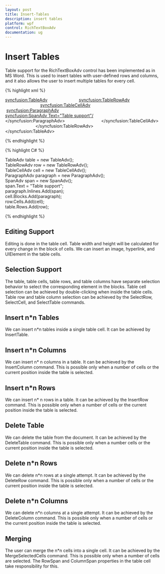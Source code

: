 ```yaml
---
layout: post
title: Insert-Tables
description: insert tables
platform: wpf
control: RichTextBoxAdv
documentation: ug
---
```


# Insert Tables

Table support for the RichTextBoxAdv control has been implemented as in MS Word. This is used to insert tables with user-defined rows and columns, and it also allows the user to insert multiple tables for every cell.



{% highlight xml %}

<syncfusion:TableAdv>                          
<syncfusion:TableRowAdv>                             
<syncfusion:TableCellAdv>                                 
 <syncfusion:ParagraphAdv>                                      
<syncfusion:SpanAdv Text="Table support"/>                                 
</syncfusion:ParagraphAdv>                              
</syncfusion:TableCellAdv>                        
 </syncfusion:TableRowAdv>                      
</syncfusion:TableAdv>

{% endhighlight %}

{% highlight C# %}

TableAdv table = new TableAdv();          
TableRowAdv row = new TableRowAdv();          
TableCellAdv cell = new TableCellAdv();         
ParagraphAdv paragraph = new ParagraphAdv();         
 SpanAdv span = new SpanAdv();          
 span.Text = "Table support";          
 paragraph.Inlines.Add(span);          
 cell.Blocks.Add(paragraph);          
 row.Cells.Add(cell);          
 table.Rows.Add(row);

{% endhighlight %}

## Editing Support

Editing is done in the table cell. Table width and height will be calculated for every change in the block of cells. We can insert an image, hyperlink, and UIElement in the table cells.

## Selection Support

The table, table cells, table rows, and table columns have separate selection behavior to select the corresponding element in the blocks. Table cell selection can be achieved by double-clicking when inside the table cells. Table row and table column selection can be achieved by the SelectRow, SelectCell, and SelectTable commands.

## Insert n*n Tables

We can insert n*n tables inside a single table cell. It can be achieved by InsertTable.

## Insert n*n Columns

We can insert n* n columns in a table. It can be achieved by the InsertColumn command. This is possible only when a number of cells or the current position inside the table is selected.

## Insert n*n Rows

We can insert n* n rows in a table. It can be achieved by the InsertRow command. This is possible only when a number of cells or the current position inside the table is selected.

## Delete Table

We can delete the table from the document. It can be achieved by the DeleteTable command. This is possible only when a number cells or the current position inside the table is selected.

## Delete n*n Rows

We can delete n*n rows at a single attempt. It can be achieved by the DeleteRow command. This is possible only when a number of cells or the current position inside the table is selected.

## Delete n*n Columns

We can delete n*n columns at a single attempt. It can be achieved by the DeleteColumn command. This is possible only when a number of cells or the current position inside the table is selected.

## Merging

The user can merge the n*n cells into a single cell. It can be achieved by the MergeSelectedCells command. This is possible only when a number of cells are selected. The RowSpan and ColumnSpan properties in the table cell take responsibility for this.

